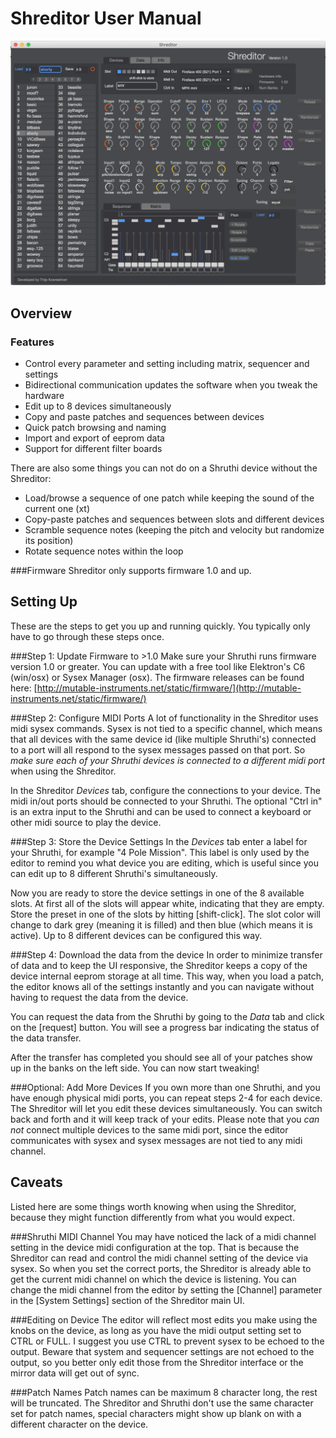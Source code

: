 Shreditor User Manual
=================

![screenshot](images/shreditor-ui.png)

Overview
------------------

### Features
* Control every parameter and setting including matrix, sequencer and settings
* Bidirectional communication updates the software when you tweak the hardware
* Edit up to 8 devices simultaneously
* Copy and paste patches and sequences between devices
* Quick patch browsing and naming
* Import and export of eeprom data
* Support for different filter boards

There are also some things you can not do on a Shruthi device without the Shreditor:

* Load/browse a sequence of one patch while keeping the sound of the current one (xt)
* Copy-paste patches and sequences between slots and different devices
* Scramble sequence notes (keeping the pitch and velocity but randomize its position)
* Rotate sequence notes within the loop


###Firmware
Shreditor only supports firmware 1.0 and up.

Setting Up
------------------
These are the steps to get you up and running quickly. You typically only have to go through these steps once.

###Step 1: Update Firmware to >1.0
Make sure your Shruthi runs firmware version 1.0 or greater. You can update with a free tool like Elektron's C6 (win/osx) or Sysex Manager (osx). The firmware releases can be found here: [http://mutable-instruments.net/static/firmware/](http://mutable-instruments.net/static/firmware/)

###Step 2: Configure MIDI Ports
A lot of functionality in the Shreditor uses midi sysex commands. Sysex is not tied to a specific channel, which means that all devices with the same device id (like multiple Shruthi's) connected to a port will all respond to the sysex messages passed on that port. So _make sure each of your Shruthi devices is connected to a different midi port_ when using the Shreditor.

In the Shreditor *Devices* tab, configure the connections to your device. The midi in/out ports should be connected to your Shruthi. The optional "Ctrl in" is an extra input to the Shruthi and can be used to connect a keyboard or other midi source to play the device.

###Step 3: Store the Device Settings
In the *Devices* tab enter a label for your Shruthi, for example "4 Pole Mission". This label is only used by the editor to remind you what device you are editing, which is useful since you can edit up to 8 different Shruthi's simultaneously.

Now you are ready to store the device settings in one of the 8 available slots. At first all of the slots will appear white, indicating that they are empty. Store the preset in one of the slots by hitting [shift-click]. The slot color will change to dark grey (meaning it is filled) and then blue (which means it is active). Up to 8 different devices can be configured this way.

###Step 4: Download the data from the device
In order to minimize transfer of data and to keep the UI responsive, the Shreditor keeps a copy of the device internal eeprom storage at all time. This way, when you load a patch, the editor knows all of the settings instantly and you can navigate without having to request the data from the device.

You can request the data from the Shruthi by going to the *Data* tab and click on the [request] button. You will see a progress bar indicating the status of the data transfer.

After the transfer has completed you should see all of your patches show up in the banks on the left side. You can now start tweaking!

###Optional: Add More Devices
If you own more than one Shruthi, and you have enough physical midi ports, you can repeat steps 2-4 for each device. The Shreditor will let you edit these devices simultaneously. You can switch back and forth and it will keep track of your edits. Please note that you *can not* connect multiple devices to the same midi port, since the editor communicates with sysex and sysex messages are not tied to any midi channel.


Caveats
------------
Listed here are some things worth knowing when using the Shreditor, because they might function differently from what you would expect.

###Shruthi MIDI Channel
You may have noticed the lack of a midi channel setting in the device midi configuration at the top. That is because the Shreditor can read and control the midi channel setting of the device via sysex. So when you set the correct ports, the Shreditor is already able to get the current midi channel on which the device is listening. You can change the midi channel from the editor by setting the [Channel] parameter in the [System Settings] section of the Shreditor main UI.

###Editing on Device
The editor will reflect most edits you make using the knobs on the device, as long as you have the midi output setting set to CTRL or FULL. I suggest you use CTRL to prevent sysex to be echoed to the output. Beware that system and sequencer settings are not echoed to the output, so you better only edit those from the Shreditor interface or the mirror data will get out of sync.

###Patch Names
Patch names can be maximum 8 character long, the rest will be truncated. The Shreditor and Shruthi don't use the same character set for patch names, special characters might show up blank on with a different character on the device.
